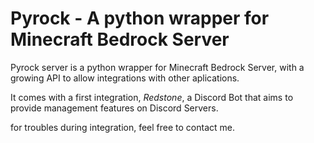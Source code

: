 # Pyrock - A python wrapper for Minecraft Bedrock Server

Pyrock server is a python wrapper for Minecraft Bedrock Server, with a growing API to allow integrations with other aplications.

It comes with a first integration, _Redstone_, a Discord Bot that aims to provide management features on Discord Servers.

for troubles during integration, feel free to contact me.
